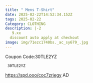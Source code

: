```yaml
---
title: " Mens T-Shirt"
date: 2025-02-22T14:52:34.152Z
tags: 2025-02-22
Category: CLOTHING
description: |-2
   9.xx
  discount auto apply at checkout
image: img/71ezc1740bs._ac_sy679_.jpg
---
```

C﻿oupon Code:30TLE2YZ

<pre class="language-javascript"><code

class="language-javascript"> 30TLE2YZ </code></pre>

 https://spd.ooo/coc7zrjegy
AD